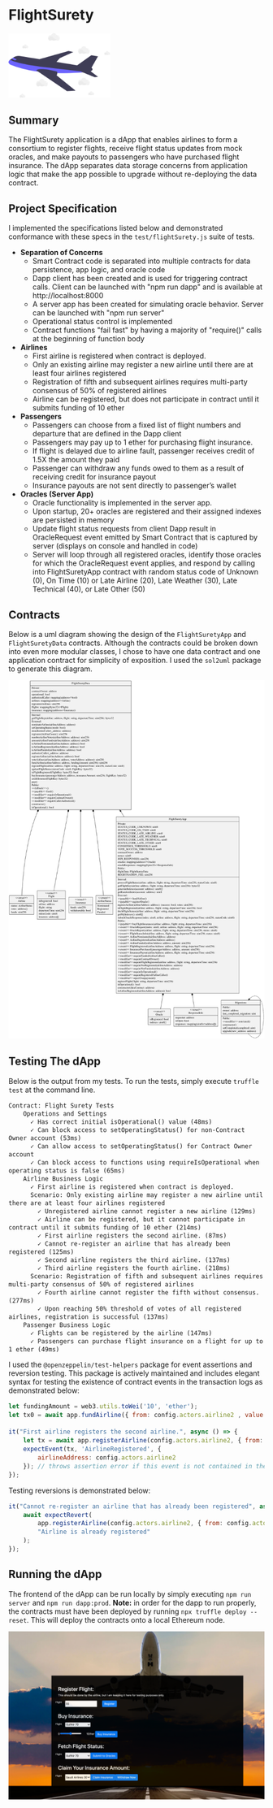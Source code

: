 # FlightSurety
<img src="../assets/undraw/project4.svg" width="200"/>

## Summary
The FlightSurety application is a dApp that enables airlines to form a consortium to register flights, receive flight status updates from mock oracles, and make payouts to passengers who have purchased flight insurance.  The dApp separates data storage concerns from application logic that make the app possible to upgrade without re-deploying the data contract.

## Project Specification 
I implemented the specifications listed below and demonstrated conformance with these specs in the `test/flightSurety.js` suite of tests.

- **Separation of Concerns**
    - Smart Contract code is separated into multiple contracts for data persistence, app logic, and oracle code
    - Dapp client has been created and is used for triggering contract calls. Client can be launched with "npm run dapp" and is available at http://localhost:8000
    - A server app has been created for simulating oracle behavior. Server can be launched with "npm run server"
    - Operational status control is implemented
    - Contract functions "fail fast" by having a majority of "require()" calls at the beginning of function body
- **Airlines**
    - First airline is registered when contract is deployed.
    - Only an existing airline may register a new airline until there are at least four airlines registered
    - Registration of fifth and subsequent airlines requires multi-party consensus of 50% of registered airlines
    - Airline can be registered, but does not participate in contract until it submits funding of 10 ether
- **Passengers**
    - Passengers can choose from a fixed list of flight numbers and departure that are defined in the Dapp client
    - Passengers may pay up to 1 ether for purchasing flight insurance.
    - If flight is delayed due to airline fault, passenger receives credit of 1.5X the amount they paid
    - Passenger can withdraw any funds owed to them as a result of receiving credit for insurance payout
    - Insurance payouts are not sent directly to passenger’s wallet
- **Oracles (Server App)**
    - Oracle functionality is implemented in the server app.
    - Upon startup, 20+ oracles are registered and their assigned indexes are persisted in memory
    - Update flight status requests from client Dapp result in OracleRequest event emitted by Smart Contract that is captured by server (displays on console and handled in code)
    - Server will loop through all registered oracles, identify those oracles for which the OracleRequest event applies, and respond by calling into FlightSuretyApp contract with random status code of Unknown (0), On Time (10) or Late Airline (20), Late Weather (30), Late Technical (40), or Late Other (50)

## Contracts
Below is a uml diagram showing the design of the `FlightSuretyApp` and `FlightSuretyData` contracts.  Although the contracts could be broken down into even more modular classes, I chose to have one data contract and one application contract for simplicity of exposition.  I used the `sol2uml` package to generate this diagram.

![Contract UML](img/project4.svg)

## Testing The dApp
Below is the output from my tests.  To run the tests, simply execute `truffle test` at the command line.
```
Contract: Flight Surety Tests
    Operations and Settings
      ✓ Has correct initial isOperational() value (48ms)
      ✓ Can block access to setOperatingStatus() for non-Contract Owner account (53ms)
      ✓ Can allow access to setOperatingStatus() for Contract Owner account
      ✓ Can block access to functions using requireIsOperational when operating status is false (65ms)
    Airline Business Logic
      ✓ First airline is registered when contract is deployed.
      Scenario: Only existing airline may register a new airline until there are at least four airlines registered
        ✓ Unregistered airline cannot register a new airline (129ms)
        ✓ Airline can be registered, but it cannot participate in contract until it submits funding of 10 ether (214ms)
        ✓ First airline registers the second airline. (87ms)
        ✓ Cannot re-register an airline that has already been registered (125ms)
        ✓ Second airline registers the third airline. (137ms)
        ✓ Third airline registers the fourth airline. (218ms)
      Scenario: Registration of fifth and subsequent airlines requires multi-party consensus of 50% of registered airlines
        ✓ Fourth airline cannot register the fifth without consensus. (277ms)
        ✓ Upon reaching 50% threshold of votes of all registered airlines, registration is successful (137ms)
    Passenger Business Logic
      ✓ Flights can be registered by the airline (147ms)
      ✓ Passengers can purchase flight insurance on a flight for up to 1 ether (49ms)
```

I used the `@openzeppelin/test-helpers` package for event assertions and reversion testing.  This package is actively maintained and includes elegant syntax for testing the existence of contract events in the transaction logs as demonstrated below:
```javascript
let fundingAmount = web3.utils.toWei('10', 'ether'); 
let tx0 = await app.fundAirline({ from: config.actors.airline2 , value: fundingAmount })

it("First airline registers the second airline.", async () => {
    let tx = await app.registerAirline(config.actors.airline2, { from: config.actors.airline1 });
    expectEvent(tx, 'AirlineRegistered', {
        airlineAddress: config.actors.airline2
    }); // throws assertion error if this event is not contained in the tx transaction logs
});
```
Testing reversions is demonstrated below:
```javascript
it("Cannot re-register an airline that has already been registered", async () => {
    await expectRevert(
        app.registerAirline(config.actors.airline2, { from: config.actors.airline1 }),
        "Airline is already registered"
    );
});
```

## Running the dApp
The frontend of the dApp can be run locally by simply executing `npm run server` and `npm run dapp:prod`.  **Note:** in order for the dapp to run properly, the contracts must have been deployed by running `npx truffle deploy --reset`.  This will deploy the contracts onto a local Ethereum node.

![Frontend Screenshot](img/flightsurety.png)
